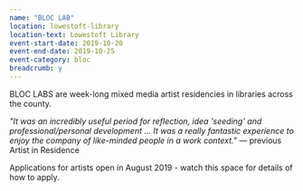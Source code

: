 ```yaml
---
name: "BLOC LAB"
location: lowestoft-library
location-text: Lowestoft Library
event-start-date: 2019-10-20
event-end-date: 2019-10-25
event-category: bloc
breadcrumb: y
---
```


BLOC LABS are week-long mixed media artist residencies in libraries across the county.

<em>"It was an incredibly useful period for reflection, idea 'seeding' and professional/personal development ... It was a really fantastic experience to enjoy the company of like-minded people in a work context."</em> &mdash; previous Artist in Residence

Applications for artists open in August 2019 - watch this space for details of how to apply.
